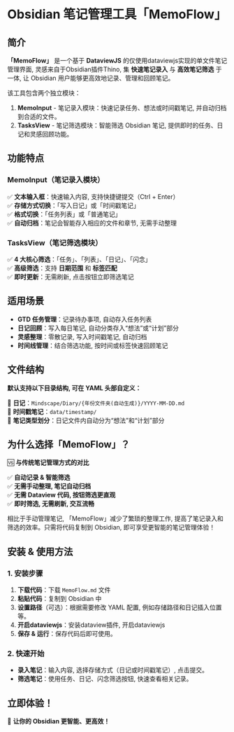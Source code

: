 # **Obsidian 笔记管理工具「MemoFlow」**

## **简介**

**「MemoFlow」** 是一个基于 **DataviewJS** 的仅使用dataviewjs实现的单文件笔记管理界面, 灵感来自于Obsidian插件Thino, 集 **快速笔记录入** 与 **高效笔记筛选** 于一体, 让 Obsidian 用户能够更高效地记录、管理和回顾笔记。

该工具包含两个独立模块：

1. **MemoInput** - 笔记录入模块：快速记录任务、想法或时间戳笔记, 并自动归档到合适的文件。
2. **TasksView** - 笔记筛选模块：智能筛选 Obsidian 笔记, 提供即时的任务、日记和灵感回顾功能。

## **功能特点**

### **MemoInput（笔记录入模块）**

✅ **文本输入框**：快速输入内容, 支持快捷键提交（Ctrl + Enter）  
✅ **存储方式切换**：「写入日记」或「时间戳笔记」  
✅ **格式切换**：「任务列表」或「普通笔记」  
✅ **自动归档**：笔记会智能存入相应的文件和章节, 无需手动整理  

### **TasksView（笔记筛选模块）**

✅ **4 大核心筛选**：「任务」、「列表」、「日记」、「闪念」  
✅ **高级筛选**：支持 **日期范围** 和 **标签匹配**  
✅ **即时更新**：无需刷新, 点击按钮立即筛选笔记  

## **适用场景**

- **GTD 任务管理**：记录待办事项, 自动存入任务列表  
- **日记回顾**：写入每日笔记, 自动分类存入“想法”或“计划”部分  
- **灵感整理**：零散记录, 写入时间戳笔记, 自动归档  
- **时间线管理**：结合筛选功能, 按时间或标签快速回顾笔记  

## **文件结构**

**默认支持以下目录结构, 可在 YAML 头部自定义：**

📁 **日记**：`Mindscape/Diary/{年份文件夹(自动生成)}/YYYY-MM-DD.md`  
📁 **时间戳笔记**：`data/timestamp/`  
📁 **笔记类型划分**：日记文件内自动分为“想法”和“计划”部分  

## **为什么选择「MemoFlow」？**

🆚 **与传统笔记管理方式的对比**

✅ **自动记录 & 智能筛选**  
✅ **无需手动整理, 笔记自动归档**  
✅ **无需 Dataview 代码, 按钮筛选更直观**  
✅ **即时筛选, 无需刷新, 交互流畅**  

相比于手动管理笔记, 「MemoFlow」减少了繁琐的整理工作, 提高了笔记录入和筛选的效率。只需将代码复制到 Obsidian, 即可享受更智能的笔记管理体验！

## **安装 & 使用方法**

### **1. 安装步骤**

1. **下载代码**：下载 `MemoFlow.md` 文件
2. **粘贴代码**：复制到 Obsidian 中
3. **设置路径**（可选）：根据需要修改 YAML 配置, 例如存储路径和日记插入位置等。
4. **开启dataviewjs**：安装dataview插件, 开启dataviewjs
5. **保存 & 运行**：保存代码后即可使用。

### **2. 快速开始**

- **录入笔记**：输入内容, 选择存储方式（日记或时间戳笔记）, 点击提交。
- **筛选笔记**：使用任务、日记、闪念筛选按钮, 快速查看相关记录。

## **立即体验！**

📌 **让你的 Obsidian 更智能、更高效！**

